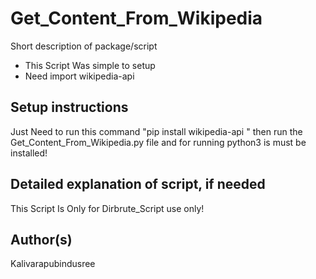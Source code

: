 # Get_Content_From_Wikipedia

Short description of package/script

- This Script Was simple to setup
- Need import wikipedia-api

## Setup instructions


Just Need to run this command "pip install wikipedia-api
" then run the Get_Content_From_Wikipedia.py file and for running  python3 is must be installed! 

## Detailed explanation of script, if needed

This Script Is Only for Dirbrute_Script use only!  

## Author(s)

Kalivarapubindusree